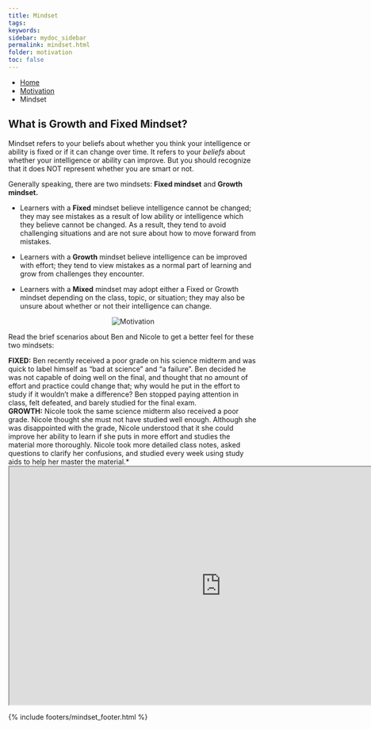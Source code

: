 ```yaml
---
title: Mindset
tags: 
keywords: 
sidebar: mydoc_sidebar
permalink: mindset.html
folder: motivation
toc: false
---
```


<ul class="breadcrumb">
    <li><a href="index.html">Home</a></li>
    <li><a href="motivation_overview.html">Motivation</a></li>
    <li class="active">Mindset</li>
</ul>


## What is Growth and Fixed Mindset?

Mindset refers to your beliefs about whether you think your intelligence or ability is fixed or if it can change over time. It refers to your *beliefs* about whether your intelligence or ability can improve. But you should recognize that it does NOT represent whether you are smart or not.

Generally speaking, there are two mindsets: **Fixed mindset** and **Growth mindset.**

* Learners with a **Fixed** mindset believe intelligence cannot be changed; they may see mistakes as a result of low ability or    intelligence which they believe cannot be changed. As a result, they tend to avoid challenging situations and are not sure about how to move forward from mistakes.

* Learners with a **Growth** mindset believe intelligence can be improved with effort; they tend to view mistakes as a normal part of learning and grow from challenges they encounter.

* Learners with a **Mixed** mindset may adopt either a Fixed or Growth mindset depending on the class, topic, or situation; they may also be unsure about whether or not their intelligence can change.


<center><img src='images/motivation2.png' alt='Motivation' /></center>

Read the brief scenarios about Ben and Nicole to get a better feel for these two mindsets:

<div markdown="span" class="alert alert-danger" role="alert"><i class="fa fa-exclamation-circle"></i> <b>FIXED:</b>
Ben recently received a poor grade on his science midterm and was quick to label himself as “bad at science” and “a failure”. Ben decided he was not capable of doing well on the final, and thought that no amount of effort and practice could change that; why would he put in the effort to study if it wouldn’t make a difference? Ben stopped paying attention in class, felt defeated, and barely studied for the final exam.
</div>

<div markdown="span" class="alert alert-info" role="alert"><i class="fa fa-info-circle"></i> <b>GROWTH:</b>
Nicole took the same science midterm also received a poor grade. Nicole thought she must not have studied well enough. Although she was disappointed with the grade, Nicole understood that it she could improve her ability to learn if she puts in more effort and studies the material more thoroughly. Nicole took more detailed class notes, asked questions to clarify her confusions, and studied every week using study aids to help her master the material.*
</div>

<div class="embed-responsive embed-responsive-16by9"><iframe width="853" height="480" src="https://www.youtube.com/embed/xe4U4f5aP7s?autoplay=0"></iframe></div>

<!-- 
## How was Mindset measured on the SRL survey?

The SRL survey measured both your Growth and Fixed mindset. You were asked to respond to the six statements. We combine your responses on the three Growth and three Fixed mindset statements to determine your Mindset profile. 

### Growth Mindset

* No matter who you are, you can significantly change your intelligence level.
* You can always greatly change how intelligent you are.
* No matter how much intelligence you have, you can always change it quite a bit.

### Fixed Mindset


* You have a certain amount of intelligence, and you can't really do much about it.
* Your intelligence is something about you that you can't change very much.
* You can learn new things, but you can't really change your basic intelligence.
--> 


{% include footers/mindset_footer.html %}
